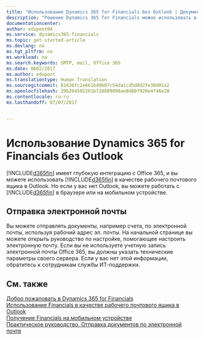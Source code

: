 ```yaml
---
title: "Использование Dynamics 365 for Financials без Outlook | Документы Майкрософт"
description: "Решение Dynamics 365 for Financials можно использовать в качестве почтового ящика для бизнеса в Outlook, поскольку оно интегрировано с Office 365. Однако вы также можете работать без Outlook в браузере или на мобильном устройстве."
documentationcenter: 
author: edupont04
ms.service: dynamics365-financials
ms.topic: get-started-article
ms.devlang: na
ms.tgt_pltfrm: na
ms.workload: na
ms.search.keywords: SMTP, mail, Office 365
ms.date: 0602/2017
ms.author: edupont
ms.translationtype: Human Translation
ms.sourcegitcommit: 81636fc2e661bd9b07c54da1cd5d0d27e30d01a2
ms.openlocfilehash: 29b204502281b728889098ae8d88f928e4f46e20
ms.contentlocale: ru-ru
ms.lasthandoff: 07/07/2017


---
```

# <a name="using-dynamics-365-for-financials-without-outlook"></a>Использование Dynamics 365 for Financials без Outlook
[!INCLUDE[d365fin](includes/d365fin_md.md)] имеет глубокую интеграцию с Office 365, и вы можете использовать [!INCLUDE[d365fin](includes/d365fin_md.md)] в качестве рабочего почтового ящика в Outlook. Но если у вас нет Outlook, вы можете работать с [!INCLUDE[d365fin](includes/d365fin_md.md)] в браузере или на мобильном устройстве.  

## <a name="sending-email"></a>Отправка электронной почты
Вы можете отправлять документы, например счета, по электронной почты, используя рабочий адрес эл. почты. На начальной странице вы можете открыть руководство по настройке, помогающее настроить электронную почту. Если вы не используете учетную запись электронной почты Office 365, вы должны указать технические параметры своего сервера. Если у вас нет этой информации, обратитесь к сотрудникам службы ИТ-поддержки.  


## <a name="see-also"></a>См. также
[Добро пожаловать в Dynamics 365 for Financials](index.md)  
[Использование Financials в качестве рабочего почтового ящика в Outlook](madeira-outlook.md)  
[Получение Financials на мобильном устройстве](install-mobile-app.md)  
[Практическое руководство. Отправка документов по электронной почте](ui-how-send-documents-email.md)

